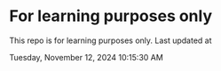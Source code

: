 # For learning purposes only
This repo is for learning purposes only.
Last updated at

Tuesday, November 12, 2024 10:15:30 AM

